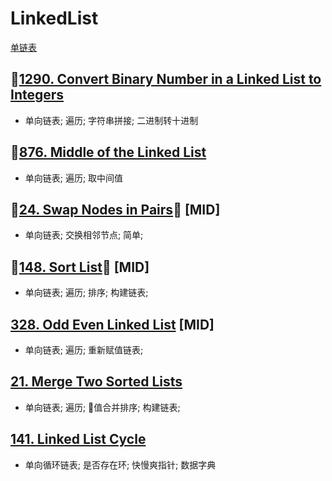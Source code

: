 # LinkedList
[单链表](https://leetcode-cn.com/tag/linked-list/)

## [1290. Convert Binary Number in a Linked List to Integers](https://leetcode-cn.com/problems/convert-binary-number-in-a-linked-list-to-integer/)
- 单向链表; 遍历; 字符串拼接; 二进制转十进制

## [876. Middle of the Linked List](https://leetcode-cn.com/problems/middle-of-the-linked-list/solution/lian-biao-de-zhong-jian-jie-dian-by-leetcode/)
- 单向链表; 遍历; 取中间值

## [24. Swap Nodes in Pairs](https://leetcode-cn.com/problems/swap-nodes-in-pairs/submissions/) [MID]
- 单向链表; 交换相邻节点; 简单;

## [148. Sort List](https://leetcode-cn.com/problems/sort-list/solution/148-sort-list-by-lin-jy/) [MID]
- 单向链表; 遍历; 排序; 构建链表;
  
## [328. Odd Even Linked List](https://leetcode-cn.com/problems/odd-even-linked-list/solution/328-odd-even-linked-list-by-lin-jy/) [MID]
- 单向链表; 遍历; 重新赋值链表;

## [21. Merge Two Sorted Lists](https://leetcode-cn.com/problems/merge-two-sorted-lists/submissions/)
- 单向链表; 遍历; 值合并排序; 构建链表;

## [141. Linked List Cycle](https://leetcode-cn.com/problems/linked-list-cycle/)
- 单向循环链表; 是否存在环; 快慢爽指针; 数据字典
